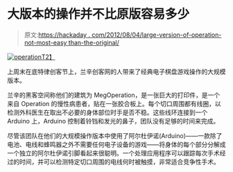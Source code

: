 # 大版本的操作并不比原版容易多少

> 原文:[https://hackaday . com/2012/08/04/large-version-of-operation-not-most-easy than-the-original/](https://hackaday.com/2012/08/04/large-version-of-operation-isnt-much-easier-than-the-original/)

[![](../Images/a5d8ae03114f9fbe9c29708ccece55e8.png "operation")T2】](http://hackaday.com/wp-content/uploads/2012/08/operation.jpeg)

上周末在底特律创客节上，兰辛创客网的人带来了经典电子棋盘游戏操作的大规模版本。

兰辛的黑客空间称他们的建筑为 MegOperation，是一张巨大的打印件，是一个来自 Operation 的慢性病患者，贴在一张胶合板上。每个切口周围都有线圈，以检测外科医生在取出不必要的身体部位时手是否不稳。这些线环连接到一个 Arduino 上，Arduino 控制着铃铛和发光的鼻子，团队没有足够的时间来完成。

尽管该团队在他们的大规模操作版本中使用了阿尔杜伊诺(Arduino)——一款除了电池、电线和蜂鸣器之外不需要任何电子设备的游戏——将身体的每个部分分解成一个独立的阿尔杜伊诺引脚看起来很聪明。一个处理应用程序可以跟踪每次手术经过的时间，并可以检测特定切口周围的电线何时被触摸，非常适合竞争性手术。